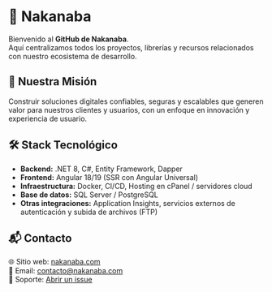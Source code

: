 # 🌸 Nakanaba

Bienvenido al **GitHub de Nakanaba**.  
Aquí centralizamos todos los proyectos, librerías y recursos relacionados con nuestro ecosistema de desarrollo.

## 🚀 Nuestra Misión

Construir soluciones digitales confiables, seguras y escalables que generen valor para nuestros clientes y usuarios, con un enfoque en innovación y experiencia de usuario.

## 🛠️ Stack Tecnológico

- **Backend:** .NET 8, C#, Entity Framework, Dapper
- **Frontend:** Angular 18/19 (SSR con Angular Universal)
- **Infraestructura:** Docker, CI/CD, Hosting en cPanel / servidores cloud
- **Base de datos:** SQL Server / PostgreSQL
- **Otras integraciones:** Application Insights, servicios externos de autenticación y subida de archivos (FTP)

## 📬 Contacto

🌐 Sitio web: [nakanaba.com](https://nakanaba.com)  
📧 Email: contacto@nakanaba.com  
💬 Soporte: [Abrir un issue](https://github.com/Nakanaba)
